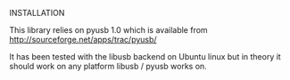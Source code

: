 INSTALLATION

This library relies on pyusb 1.0 which is available from 
http://sourceforge.net/apps/trac/pyusb/

It has been tested with the libusb backend on Ubuntu linux but
in theory it should work on any platform libusb / pyusb works
on. 
 